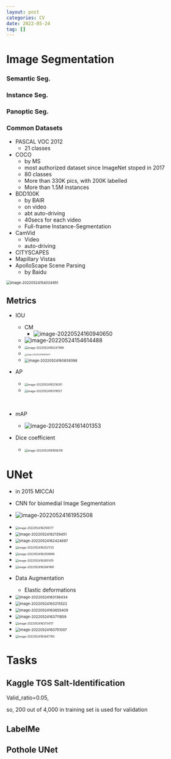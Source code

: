 ```yaml
---
layout: post
categories: CV
date: 2022-05-24
tag: [] 
---
```




# Image Segmentation

### Semantic Seg.

### Instance Seg.

### Panoptic Seg.



### Common Datasets

- PASCAL VOC 2012
  - 21 classes
- COCO
  - by MS
  - most authorized dataset since ImageNet stoped in 2017 
  - 80 classes
  - More than 330K pics, with 200K labelled
  - More than 1.5M instances
- BDD100K 
  - by BAIR
  - on  video
  - abt auto-driving
  - 40secs for each video
  - Full-frame Instance-Segmentation
- CamVid
  - Video
  - auto-driving
- CITYSCAPES
- Mapillary Vistas
- ApolloScape Scene Parsing
  - by Baidu

<img src="https://tva1.sinaimg.cn/large/e6c9d24egy1h38atkpvhij21cc0quwjz.jpg" alt="image-20220524154024951" style="zoom:67%;" />





## Metrics

- IOU

  - CM
    - ![image-20220524160940650](https://tva1.sinaimg.cn/large/e6c9d24egy1h2jk6y30ffj213k0iegnc.jpg)
  - ![image-20220524154614488](https://tva1.sinaimg.cn/large/e6c9d24egy1h2jjil5bb9j21ew0gewfx.jpg)
  - <img src="https://tva1.sinaimg.cn/large/e6c9d24egy1h2jjzsk75oj21e80ko403.jpg" alt="image-20220524160247999" style="zoom:50%;" /> 
  - <img src="https://tva1.sinaimg.cn/large/e6c9d24egy1h2jk65tr0kj20mg0mwdgo.jpg" alt="image-20220524160609431" style="zoom:33%;" />
  - <img src="https://tva1.sinaimg.cn/large/e6c9d24egy1h2jk6402v6j21900pe0wf.jpg" alt="image-20220524160839398" style="zoom:67%;" />

  

- AP

  - <img src="https://tva1.sinaimg.cn/large/e6c9d24egy1h2jk9npgahj214i0ek0u6.jpg" alt="image-20220524161216301" style="zoom: 50%;" />
  - <img src="https://tva1.sinaimg.cn/large/e6c9d24egy1h2jkar26ypj20wc0o4dgw.jpg" alt="image-20220524161319127" style="zoom:50%;" />

​	

- mAP
  - ![image-20220524161401353](https://tva1.sinaimg.cn/large/e6c9d24egy1h2jkbgzm1aj219e0gq408.jpg)

- Dice coefficient
  - <img src="https://tva1.sinaimg.cn/large/e6c9d24egy1h2jkeilqasj216e0p40ve.jpg" alt="image-20220524161656318" style="zoom:50%;" />



# UNet

- in 2015 MICCAI
- CNN for biomedial Image Segmentation
- ![image-20220524161952508](https://tva1.sinaimg.cn/large/e6c9d24egy1h2jkhksix8j21ba0pcwi3.jpg)

- <img src="https://tva1.sinaimg.cn/large/e6c9d24egy1h2jkiuj9w3j21fo0po0xd.jpg" alt="image-20220524162106177" style="zoom:50%;" />

- <img src="https://tva1.sinaimg.cn/large/e6c9d24egy1h38au1yi30j21ee0skdjr.jpg" alt="image-20220524162139451" style="zoom:67%;" />



- <img src="https://tva1.sinaimg.cn/large/e6c9d24egy1h2jkmapxftj21dy0r442e.jpg" alt="image-20220524162424697" style="zoom:67%;" />

- <img src="https://tva1.sinaimg.cn/large/e6c9d24egy1h2jkna717pj21cm0jkq5q.jpg" alt="image-20220524162521725" style="zoom:50%;" />

- <img src="https://tva1.sinaimg.cn/large/e6c9d24egy1h38ats2fgpj218k0h2jur.jpg" alt="image-20220524162558995" style="zoom:50%;" />

- <img src="https://tva1.sinaimg.cn/large/e6c9d24egy1h2jkottlqfj2188034dg7.jpg" alt="image-20220524162651415" style="zoom:50%;" />



- <img src="https://tva1.sinaimg.cn/large/e6c9d24egy1h2jks3824bj21640p8adr.jpg" alt="image-20220524162947681" style="zoom:50%;" />



- Data Augmentation
  - Elastic deformations



- <img src="https://tva1.sinaimg.cn/large/e6c9d24egy1h2jktrxco2j21520puad5.jpg" alt="image-20220524163136434" style="zoom: 67%;" />



- <img src="https://tva1.sinaimg.cn/large/e6c9d24egy1h38atufe2bj21c40qswj9.jpg" alt="image-20220524163215522" style="zoom: 67%;" />

- <img src="https://tva1.sinaimg.cn/large/e6c9d24egy1h38atxu43nj21fq0mojvj.jpg" alt="image-20220524163655409" style="zoom:67%;" />

- <img src="https://tva1.sinaimg.cn/large/e6c9d24egy1h38atzrl6wj21e00okn0y.jpg" alt="image-20220524163711859" style="zoom:67%;" />

- <img src="https://tva1.sinaimg.cn/large/e6c9d24egy1h2jkzz9qekj21940lc0va.jpg" alt="image-20220524163734117" style="zoom:50%;" />



- <img src="https://tva1.sinaimg.cn/large/e6c9d24egy1h2jl0a20xlj21ba0nsq6e.jpg" alt="image-20220524163751007" style="zoom:67%;" />

- <img src="https://tva1.sinaimg.cn/large/e6c9d24egy1h2jl18zdwij21080pktae.jpg" alt="image-20220524163847765" style="zoom:50%;" />



# Tasks

## Kaggle TGS Salt-Identification



Valid_ratio=0.05, 

so, 200 out of 4,000 in training set is used for validation



## LabelMe



## Pothole UNet





